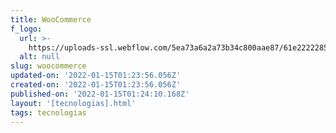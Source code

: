 ```yaml
---
title: WooCommerce
f_logo:
  url: >-
    https://uploads-ssl.webflow.com/5ea73a6a2a73b34c800aae87/61e2222285c7e5145f09dc54_WooCommerce_logo.png
  alt: null
slug: woocommerce
updated-on: '2022-01-15T01:23:56.056Z'
created-on: '2022-01-15T01:23:56.056Z'
published-on: '2022-01-15T01:24:10.168Z'
layout: '[tecnologias].html'
tags: tecnologias
---
```



